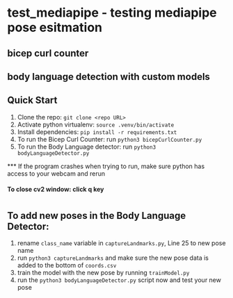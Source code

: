 # test_mediapipe - testing mediapipe pose esitmation
## bicep curl counter 
## body language detection with custom models 
## Quick Start

1. Clone the repo: `git clone <repo URL>`
2. Activate python virtualenv: `source .venv/bin/activate`
3. Install dependencies: `pip install -r requirements.txt`
4. To run the Bicep Curl Counter: run `python3 bicepCurlCounter.py`
5. To run the Body Language detector: run `python3 bodyLanguageDetector.py`

*** If the program crashes when trying to run, make sure python has access to your webcam and rerun
#### To close cv2 window: click q key
#
#

## To add new poses in the Body Language Detector:
1. rename `class_name` variable in `captureLandmarks.py`, Line 25 to new pose name
2. run `python3 captureLandmarks` and make sure the new pose data is added to the bottom of `coords.csv` 
3. train the model with the new pose by running `trainModel.py`
4. run the `python3 bodyLanguageDetector.py` script now and test your new pose



